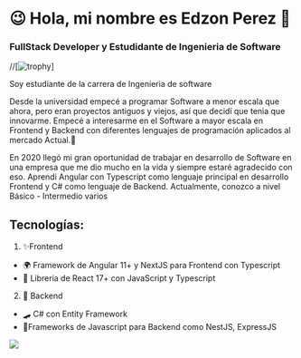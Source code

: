 # 😉 Hola, mi nombre es Edzon Perez 👋
### FullStack Developer y Estudidante de Ingenieria de Software

//[![trophy](https://github-profile-trophy.vercel.app/?username=Renedz21)]

Soy estudiante de la carrera de Ingenieria de software

Desde la universidad empecé a programar Software a menor escala que ahora, pero eran proyectos antiguos y viejos, así que decidí que tenia que innovarme.
Empecé a interesarme en el Software a mayor escala en Frontend y Backend con diferentes lenguajes de programación aplicados al mercado Actual.💎

En 2020 llegó mi gran oportunidad de trabajar en desarrollo de Software en una empresa que me dio mucho en la vida y siempre estaré agradecido con eso.
Aprendi Angular con Typescript como lenguaje principal en desarrollo Frontend y C# como lenguaje de Backend.
Actualmente, conozco a nivel Básico - Intermedio varios 

## Tecnologías:
1. ✨Frontend
  - 🌍  Framework de Angular 11+ y NextJS para Frontend con Typescript
  - 💎 Libreria de React 17+ con JavaScript y Typescript
2. 🌌 Backend 
  - 🛹 C# con Entity Framework
  - 🚀Frameworks de Javascript para Backend como NestJS, ExpressJS
  
  <div aign="center">
    <img src="https://flyaps.com/blog/content/images/2020/05/Frame-37-1.png"/>
  </div>

